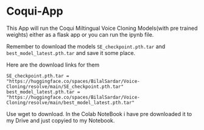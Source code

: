 # Coqui-App

This App will run the Coqui Miltingual Voice Cloning Models(with pre trained weights) either as a flask app or you can run the ipynb file.

Remember to download the models ```SE_checkpoint.pth.tar``` and ```best_model_latest.pth.tar``` and save it some place.

Here are the download links for them
```
SE_checkpoint.pth.tar = "https://huggingface.co/spaces/BilalSardar/Voice-Cloning/resolve/main/SE_checkpoint.pth.tar"
best_model_latest.pth.tar = "https://huggingface.co/spaces/BilalSardar/Voice-Cloning/resolve/main/best_model_latest.pth.tar"
```

Use wget to download. In the Colab NoteBook i have pre downloaded it to my Drive and just copyied to my Notebook.
